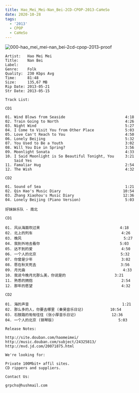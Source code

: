 ```yaml
---
title: Hao_Mei_Mei-Nan_Bei-2CD-CPOP-2013-CaHeSo
date: 2020-10-28
tags: 
  - '2013'
  - CPOP
  - CaHeSo
---
```


![000-hao_mei_mei-nan_bei-2cd-cpop-2013-proof](https://goindex.65style.workers.dev/3:/Music/Hao_Mei_Mei-Nan_Bei-2CD-CPOP-2013-CaHeSo/000-hao_mei_mei-nan_bei-2cd-cpop-2013-proof.jpg)


```
Artist:   Hao Mei Mei
Title:    Nan Bei
Label:
Genre:    Folk
Quality:  230 Kbps Avg
Time:     81:48
Size:     135,67 MB
Rip Date: 2013-05-21
Str Date: 2013-05-15

Track List:

CD1

01. Wind Blows from Seaside                           4:18
02. Train Going to North                              4:26
03. Night Wind                                        5:27
04. I Come to Visit You from Other Place              5:03
05. Love Can't Reach to You                           4:50
06. Lonely Beijing                                    5:32
07. You Used to Be a Youth                            3:02
08. Will You Die in Spring?                           3:56
09. Moonlight Sonata                                  4:33
10. I Said Moonlight is So Beautiful Tonight, You     3:21
    Said Yes
11. Famaliar Hug                                      2:54
12. The Wish                                          4:32

CD2

01. Sound of Sea                                      1:21
02. Qin Hao's Music Diary                            10:54
03. Zhang Xiaohou's Music Diary                      12:36
04. Lonely Beijing (Piano Version)                    5:03

好妹妹乐队 - 南北

CD1                                                       

01. 风从海面吹过来                                    4:18
02. 北上的列车                                        4:26
03. 晚风                                              5:27
04. 我到外地去看你                                    5:03
05. 达不到的爱                                        4:50
06. 一个人的北京                                      5:32
07. 你曾是少年                                        3:02
08. 愿在秋天死去                                      3:56
09. 月光曲                                            4:33
10. 我说今晚月光那么美，你说是的                      3:21
11. 熟悉的拥抱                                        2:54
12. 那年的愿望                                        4:32

CD2                                                       

01. 海的声音                                          1:21
02. 那么多的人，你要去哪里 (秦昊音乐日记)            10:54
03. 石鼓路的匆匆往往 (张小厚音乐日记)                12:36
04. 一个人的北京 (钢琴版)                             5:03

Release Notes:

http://site.douban.com/haomeimei/
http://music.douban.com/subject/24325813/
http://mvd.jd.com/20071875.html

We're looking for:           

Private 100Mbit+ affil sites.
CD rippers and suppliers.    

Contact Us:                  

grpchs@hushmail.com
```

<a-player 
    :options="{
        audio: [
          {
            name: '风从海面吹过来',
            artist: '好妹妹乐队',
            url: 'https://goindex.65style.workers.dev/3:/Music/Hao_Mei_Mei-Nan_Bei-2CD-CPOP-2013-CaHeSo/101-hao_mei_mei-wind_blows_from_seaside.mp3',
            cover: 'https://goindex.65style.workers.dev/3:/Music/Hao_Mei_Mei-Nan_Bei-2CD-CPOP-2013-CaHeSo/000-hao_mei_mei-nan_bei-2cd-cpop-2013-proof.jpg',
            theme: '#ebd0c2'
          },
        ]
    }"
/>

<download url="https://mirrorace.org/m/102iy"/>

